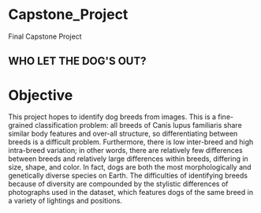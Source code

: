 # Capstone_Project
Final Capstone Project

## WHO LET THE DOG'S OUT?


# Objective

This project hopes to identify dog breeds from images. This is a fine-grained classification problem: all breeds of Canis lupus familiaris share similar body features and over-all structure, so differentiating between breeds is a difficult problem. Furthermore, there is low inter-breed and high intra-breed variation; in other words, there are relatively few differences between breeds and relatively large differences within breeds, differing in size, shape, and color.  In fact, dogs are both the most morphologically and genetically diverse species on Earth. The difficulties of identifying breeds because of diversity are compounded by the stylistic differences of photographs used in the dataset, which features dogs of the same breed in a variety of lightings and positions.
